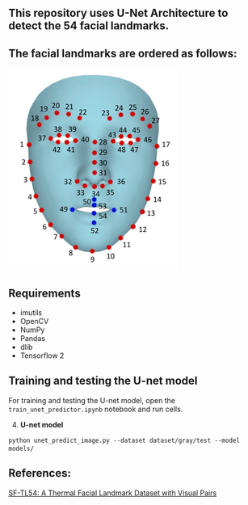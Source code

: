 ## This repository uses U-Net Architecture to detect the 54 facial landmarks.
## The facial landmarks are ordered as follows:

<img src= "https://raw.githubusercontent.com/IS2AI/thermal-facial-landmarks-detection/main/figures/land_conf.png"> 

## Requirements
- imutils
- OpenCV
- NumPy
- Pandas
- dlib
- Tensorflow 2

## Training and testing the U-net model
For training and testing the U-net model, open the `train_unet_predictor.ipynb` notebook and run cells.

4. **U-net model**
```
python unet_predict_image.py --dataset dataset/gray/test --model  models/ 
```





## References:
[SF-TL54: A Thermal Facial Landmark Dataset with Visual Pairs](https://ieeexplore.ieee.org/abstract/document/9708901)


